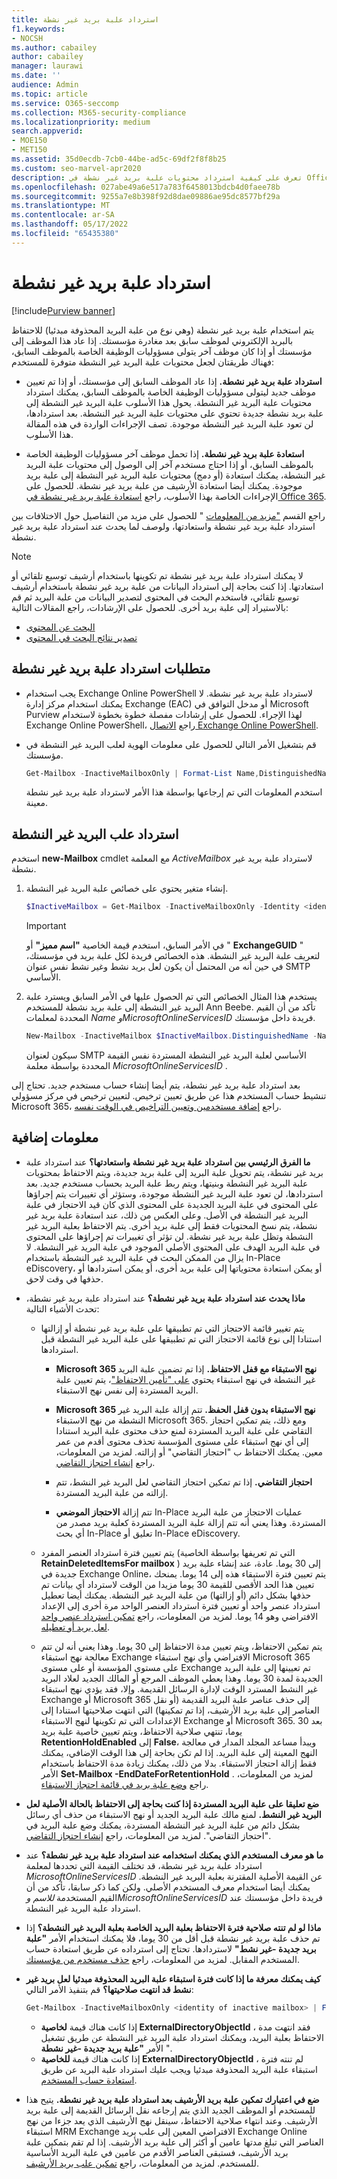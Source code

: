 ```yaml
---
title: استرداد علبة بريد غير نشطة
f1.keywords:
- NOCSH
ms.author: cabailey
author: cabailey
manager: laurawi
ms.date: ''
audience: Admin
ms.topic: article
ms.service: O365-seccomp
ms.collection: M365-security-compliance
ms.localizationpriority: medium
search.appverid:
- MOE150
- MET150
ms.assetid: 35d0ecdb-7cb0-44be-ad5c-69df2f8f8b25
ms.custom: seo-marvel-apr2020
description: تعرف على كيفية استرداد محتويات علبة بريد غير نشطة في Office 365 عن طريق تحويلها إلى علبة بريد جديدة تحتوي على محتويات علبة البريد غير النشطة.
ms.openlocfilehash: 027abe49a6e517a783f6458013bdcb4d0faee78b
ms.sourcegitcommit: 9255a7e8b398f92d8dae09886ae95dc8577bf29a
ms.translationtype: MT
ms.contentlocale: ar-SA
ms.lasthandoff: 05/17/2022
ms.locfileid: "65435380"
---
```

# <a name="recover-an-inactive-mailbox"></a>استرداد علبة بريد غير نشطة

[!include[Purview banner](../includes/purview-rebrand-banner.md)]

يتم استخدام علبة بريد غير نشطة (وهي نوع من علبة البريد المحذوفة مبدئيا) للاحتفاظ بالبريد الإلكتروني لموظف سابق بعد مغادرة مؤسستك. إذا عاد هذا الموظف إلى مؤسستك أو إذا كان موظف آخر يتولى مسؤوليات الوظيفة الخاصة بالموظف السابق، فهناك طريقتان لجعل محتويات علبة البريد غير النشطة متوفرة للمستخدم:

- **استرداد علبة بريد غير نشطة.** إذا عاد الموظف السابق إلى مؤسستك، أو إذا تم تعيين موظف جديد ليتولى مسؤوليات الوظيفة الخاصة بالموظف السابق، يمكنك استرداد محتويات علبة البريد غير النشطة. يحول هذا الأسلوب علبة البريد غير النشطة إلى علبة بريد نشطة جديدة تحتوي على محتويات علبة البريد غير النشطة. بعد استردادها، لن تعود علبة البريد غير النشطة موجودة. تصف الإجراءات الواردة في هذه المقالة هذا الأسلوب.

- **استعادة علبة بريد غير نشطة.** إذا تحمل موظف آخر مسؤوليات الوظيفة الخاصة بالموظف السابق، أو إذا احتاج مستخدم آخر إلى الوصول إلى محتويات علبة البريد غير النشطة، يمكنك استعادة (أو دمج) محتويات علبة البريد غير النشطة إلى علبة بريد موجودة. يمكنك أيضا استعادة الأرشيف من علبة بريد غير نشطة. للحصول على الإجراءات الخاصة بهذا الأسلوب، راجع [استعادة علبة بريد غير نشطة في Office 365](restore-an-inactive-mailbox.md).

راجع القسم ["مزيد من المعلومات](#more-information) " للحصول على مزيد من التفاصيل حول الاختلافات بين استرداد علبة بريد غير نشطة واستعادتها، ولوصف لما يحدث عند استرداد علبة بريد غير نشطة.

> [!NOTE]
> لا يمكنك استرداد علبة بريد غير نشطة تم تكوينها باستخدام أرشيف توسيع تلقائي أو استعادتها. إذا كنت بحاجة إلى استرداد البيانات من علبة بريد غير نشطة باستخدام أرشيف توسيع تلقائي، فاستخدم البحث في المحتوى لتصدير البيانات من علبة البريد ثم قم بالاستيراد إلى علبة بريد أخرى. للحصول على الإرشادات، راجع المقالات التالية:
>
> - [البحث عن المحتوى](content-search.md)
> - [تصدير نتائج البحث في المحتوى](export-search-results.md)

## <a name="requirements-to-recover-an-inactive-mailbox"></a>متطلبات استرداد علبة بريد غير نشطة

- يجب استخدام Exchange Online PowerShell لاسترداد علبة بريد غير نشطة. لا يمكنك استخدام مركز إدارة Exchange (EAC) أو مدخل التوافق في Microsoft Purview لهذا الإجراء. للحصول على إرشادات مفصلة خطوة بخطوة لاستخدام Exchange Online PowerShell، راجع [الاتصال Exchange Online PowerShell](/powershell/exchange/connect-to-exchange-online-powershell).

- قم بتشغيل الأمر التالي للحصول على معلومات الهوية لعلب البريد غير النشطة في مؤسستك.

  ```powershell
  Get-Mailbox -InactiveMailboxOnly | Format-List Name,DistinguishedName,ExchangeGuid,PrimarySmtpAddress
  ```

  استخدم المعلومات التي تم إرجاعها بواسطة هذا الأمر لاسترداد علبة بريد غير نشطة معينة.

## <a name="recover-inactive-mailboxes"></a>استرداد علب البريد غير النشطة

استخدم **new-Mailbox** cmdlet مع المعلمة  *ActiveMailbox*  لاسترداد علبة بريد غير نشطة.

1. إنشاء متغير يحتوي على خصائص علبة البريد غير النشطة.

   ```powershell
   $InactiveMailbox = Get-Mailbox -InactiveMailboxOnly -Identity <identity of inactive mailbox>
   ```

   > [!IMPORTANT]
   > في الأمر السابق، استخدم قيمة الخاصية **"اسم مميز"** أو " **ExchangeGUID** " لتعريف علبة البريد غير النشطة. هذه الخصائص فريدة لكل علبة بريد في مؤسستك، في حين أنه من المحتمل أن يكون لعل بريد نشط وغير نشط نفس عنوان SMTP الأساسي.

2. يستخدم هذا المثال الخصائص التي تم الحصول عليها في الأمر السابق ويسترد علبة البريد غير النشطة إلى علبة بريد نشطة للمستخدم Ann Beebe. تأكد من أن القيم المحددة لمعلمات  *Name*  *وMicrosoftOnlineServicesID*  فريدة داخل مؤسستك.

   ```powershell
   New-Mailbox -InactiveMailbox $InactiveMailbox.DistinguishedName -Name annbeebe -FirstName Ann -LastName Beebe -DisplayName "Ann Beebe" -MicrosoftOnlineServicesID Ann.Beebe@contoso.com -Password (ConvertTo-SecureString -String 'P@ssw0rd' -AsPlainText -Force) -ResetPasswordOnNextLogon $true
   ```

   سيكون لعنوان SMTP الأساسي لعلبة البريد غير النشطة المستردة نفس القيمة المحددة بواسطة معلمة  *MicrosoftOnlineServicesID*  .

بعد استرداد علبة بريد غير نشطة، يتم أيضا إنشاء حساب مستخدم جديد. تحتاج إلى تنشيط حساب المستخدم هذا عن طريق تعيين ترخيص. لتعيين ترخيص في مركز مسؤولي Microsoft 365، راجع [إضافة مستخدمين وتعيين التراخيص في الوقت نفسه](../admin/add-users/add-users.md).

## <a name="more-information"></a>معلومات إضافية

- **ما الفرق الرئيسي بين استرداد علبة بريد غير نشطة واستعادتها؟** عند استرداد علبة بريد غير نشطة، يتم تحويل علبة البريد إلى علبة بريد جديدة، ويتم الاحتفاظ بمحتويات علبة البريد غير النشطة وبنيتها، ويتم ربط علبة البريد بحساب مستخدم جديد. بعد استردادها، لن تعود علبة البريد غير النشطة موجودة، وستؤثر أي تغييرات يتم إجراؤها على المحتوى في علبة البريد الجديدة على المحتوى الذي كان قيد الاحتجاز في علبة البريد غير النشطة في الأصل. وعلى العكس من ذلك، عند استعادة علبة بريد غير نشطة، يتم نسخ المحتويات فقط إلى علبة بريد أخرى. يتم الاحتفاظ بعلبة البريد غير النشطة وتظل علبة بريد غير نشطة. لن تؤثر أي تغييرات تم إجراؤها على المحتوى في علبة البريد الهدف على المحتوى الأصلي الموجود في علبة البريد غير النشطة. لا يزال من الممكن البحث في علبة البريد غير النشطة باستخدام In-Place eDiscovery، أو يمكن استعادة محتوياتها إلى علبة بريد أخرى، أو يمكن استردادها أو حذفها في وقت لاحق.

- **ماذا يحدث عند استرداد علبة بريد غير نشطة؟** عند استرداد علبة بريد غير نشطة، تحدث الأشياء التالية:

  - يتم تغيير قائمة الاحتجاز التي تم تطبيقها على علبة بريد غير نشطة أو إزالتها استنادا إلى نوع قائمة الاحتجاز التي تم تطبيقها على علبة البريد غير النشطة قبل استردادها.
    
    - **Microsoft 365 نهج الاستبقاء مع قفل الاحتفاظ.** إذا تم تضمين علبة البريد غير النشطة في نهج استبقاء يحتوي [على "تأمين الاحتفاظ"](retention-preservation-lock.md)، يتم تعيين علبة البريد المستردة إلى نفس نهج الاستبقاء.
    
    - **Microsoft 365 نهج الاستبقاء بدون قفل الحفظ.** تتم إزالة علبة البريد غير النشطة من نهج الاستبقاء Microsoft 365. ومع ذلك، يتم تمكين احتجاز التقاضي على علبة البريد المستردة لمنع حذف محتوى علبة البريد استنادا إلى أي نهج استبقاء على مستوى المؤسسة تحذف محتوى أقدم من عمر معين. يمكنك الاحتفاظ ب "احتجاز التقاضي" أو إزالته. لمزيد من المعلومات، راجع [إنشاء احتجاز التقاضي](create-a-litigation-hold.md).

    - **احتجاز التقاضي.** إذا تم تمكين احتجاز التقاضي لعل البريد غير النشط، تتم إزالته من علبة البريد المستردة.

    - تتم إزالة **الاحتجاز الموضعي** In-Place عمليات الاحتجاز من علبة البريد المستردة. وهذا يعني أنه تتم إزالة علبة البريد المستردة كعلبة بريد مصدر من أي بحث In-Place تعليق أو In-Place eDiscovery.

  - يتم تعيين فترة استرداد العنصر المفرد (التي تم تعريفها بواسطة الخاصية **RetainDeletedItemsFor mailbox** ) إلى 30 يوما. عادة، عند إنشاء علبة بريد جديدة في Exchange Online، يتم تعيين فترة الاستبقاء هذه إلى 14 يوما. يمنحك تعيين هذا الحد الأقصى للقيمة 30 يوما مزيدا من الوقت لاسترداد أي بيانات تم حذفها بشكل دائم (أو إزالتها) من علبة البريد غير النشطة. يمكنك أيضا تعطيل استرداد عنصر واحد أو تعيين فترة استرداد العنصر الواحد مرة أخرى إلى الإعداد الافتراضي وهو 14 يوما. لمزيد من المعلومات، راجع [تمكين استرداد عنصر واحد لعل بريد أو تعطيله](/exchange/recipients-in-exchange-online/manage-user-mailboxes/enable-or-disable-single-item-recovery).

  - يتم تمكين الاحتفاظ، ويتم تعيين مدة الاحتفاظ إلى 30 يوما. وهذا يعني أنه لن تتم معالجة نهج استبقاء Exchange الافتراضي وأي نهج استبقاء Microsoft 365 على مستوى المؤسسة أو على مستوى Exchange تم تعيينها إلى علبة البريد الجديدة لمدة 30 يوما. وهذا يعطي الموظف المرجع أو المالك الجديد لعلاد البريد غير النشط المسترد الوقت لإدارة الرسائل القديمة. وإلا، فقد يؤدي نهج استبقاء Exchange أو Microsoft 365 إلى حذف عناصر علبة البريد القديمة (أو نقل العناصر إلى علبة بريد الأرشيف، إذا تم تمكينها) التي انتهت صلاحيتها استنادا إلى الإعدادات التي تم تكوينها لنهج الاستبقاء Exchange أو Microsoft 365. بعد 30 يوما، تنتهي صلاحية الاحتفاظ، ويتم تعيين خاصية علبة بريد **RetentionHoldEnabled** إلى **False**، ويبدأ مساعد المجلد المدار في معالجة النهج المعينة إلى علبة البريد. إذا لم تكن بحاجة إلى هذا الوقت الإضافي، يمكنك فقط إزالة احتجاز الاستبقاء. بدلا من ذلك، يمكنك زيادة مدة الاحتفاظ باستخدام الأمر **Set-Mailbox -EndDateForRetentionHold** . لمزيد من المعلومات، راجع [وضع علبة بريد في قائمة احتجاز الاستبقاء](/exchange/security-and-compliance/messaging-records-management/mailbox-retention-hold).

- **ضع تعليقا على علبة البريد المستردة إذا كنت بحاجة إلى الاحتفاظ بالحالة الأصلية لعل البريد غير النشط.** لمنع مالك علبة البريد الجديد أو نهج الاستبقاء من حذف أي رسائل بشكل دائم من علبة البريد غير النشطة المستردة، يمكنك وضع علبة البريد في "احتجاز التقاضي". لمزيد من المعلومات، راجع [إنشاء احتجاز التقاضي](./create-a-litigation-hold.md).

- **ما هو معرف المستخدم الذي يمكنك استخدامه عند استرداد علبة بريد غير نشطة؟** عند استرداد علبة بريد غير نشطة، قد تختلف القيمة التي تحددها لمعلمة  *MicrosoftOnlineServicesID*  عن القيمة الأصلية المقترنة بعلبة البريد غير النشطة. يمكنك أيضا استخدام معرف المستخدم الأصلي. ولكن كما ذكر سابقا، تأكد من أن القيم المستخدمة  *للاسم*  *وMicrosoftOnlineServicesID*  فريدة داخل مؤسستك عند استرداد علبة البريد غير النشطة.

- **ماذا لو لم تنته صلاحية فترة الاحتفاظ بعلبة البريد الخاصة بعلبة البريد غير النشطة؟** إذا تم حذف علبة بريد غير نشطة قبل أقل من 30 يوما، فلا يمكنك استخدام الأمر **"علبة بريد جديدة -غير نشط"** لاستردادها. تحتاج إلى استرداده عن طريق استعادة حساب المستخدم المقابل. لمزيد من المعلومات، راجع [حذف مستخدم من مؤسستك](../admin/add-users/delete-a-user.md).

- **كيف يمكنك معرفة ما إذا كانت فترة استبقاء علبة البريد المحذوفة مبدئيا لعل بريد غير نشط قد انتهت صلاحيتها؟** قم بتنفيذ الأمر التالي:
    
  ```powershell
  Get-Mailbox -InactiveMailboxOnly <identity of inactive mailbox> | Format-List ExternalDirectoryObjectId
  ```
    
    - إذا كانت هناك قيمة **لخاصية ExternalDirectoryObjectId** ، فقد انتهت مدة الاحتفاظ بعلبة البريد، ويمكنك استرداد علبة البريد غير النشطة عن طريق تشغيل الأمر **"علبة بريد جديدة -غير نشطة** ".
    - إذا كانت هناك قيمة **للخاصية ExternalDirectoryObjectId** ، لم تنته فترة استبقاء علبة البريد المحذوفة مبدئيا ويجب عليك استرداد علبة البريد عن طريق [استعادة حساب المستخدم](../admin/add-users/delete-a-user.md).

- **ضع في اعتبارك تمكين علبة بريد الأرشيف بعد استرداد علبة بريد غير نشطة.** يتيح هذا للمستخدم أو الموظف الجديد الذي يتم إرجاعه نقل الرسائل القديمة إلى علبة بريد الأرشيف. وعند انتهاء صلاحية الاحتفاظ، سينقل نهج الأرشيف الذي يعد جزءا من نهج استبقاء MRM Exchange الافتراضي المعين إلى علب بريد Exchange Online العناصر التي تبلغ مدتها عامين أو أكثر إلى علبة بريد الأرشيف. إذا لم تقم بتمكين علبة بريد الأرشيف، فستبقى العناصر الأقدم من عامين في علبة البريد الأساسية للمستخدم. لمزيد من المعلومات، راجع [تمكين علب بريد الأرشيف](enable-archive-mailboxes.md).

